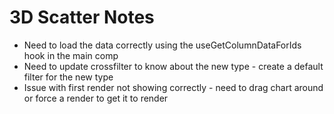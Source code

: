 # 3D Scatter Notes

- Need to load the data correctly using the useGetColumnDataForIds hook in the main comp
- Need to update crossfilter to know about the new type - create a default filter for the new type
- Issue with first render not showing correctly - need to drag chart around or force a render to get it to render
